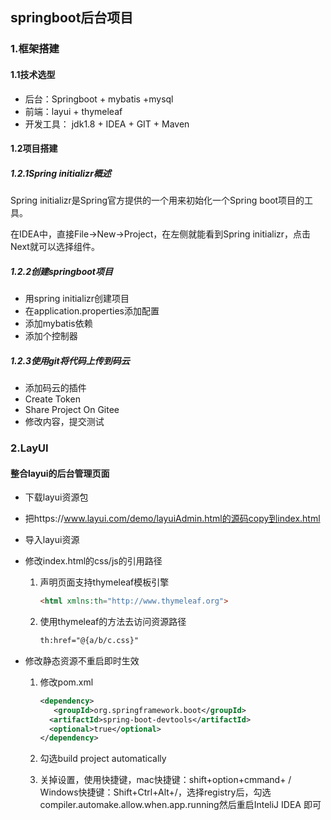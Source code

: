 ## springboot后台项目

### 1.框架搭建

#### 1.1技术选型

* 后台：Springboot + mybatis +mysql
* 前端：layui + thymeleaf
* 开发工具： jdk1.8 + IDEA + GIT + Maven

#### 1.2项目搭建

##### 1.2.1Spring initializr概述

Spring initializr是Spring官方提供的一个用来初始化一个Spring boot项目的工具。

在IDEA中，直接File->New->Project，在左侧就能看到Spring initializr，点击Next就可以选择组件。

##### 1.2.2创建springboot项目

* 用spring initializr创建项目
* 在application.properties添加配置
* 添加mybatis依赖
* 添加个控制器

##### 1.2.3使用git将代码上传到码云

* 添加码云的插件
* Create Token
* Share Project On Gitee
* 修改内容，提交测试

### 2.LayUI

#### 整合layui的后台管理页面

* 下载layui资源包

* 把https://www.layui.com/demo/layuiAdmin.html的源码copy到index.html

* 导入layui资源

* 修改index.html的css/js的引用路径

  1. 声明页面支持thymeleaf模板引擎

     ```html
     <html xmlns:th="http://www.thymeleaf.org">
     ```

     

  2. 使用thymeleaf的方法去访问资源路径

     ```html
     th:href="@{a/b/c.css}"
     ```

* 修改静态资源不重启即时生效

  1. 修改pom.xml

     ```xml
     <dependency>
     	<groupId>org.springframework.boot</groupId>
       <artifactId>spring-boot-devtools</artifactId>
       <optional>true</optional>
     </dependency>
     ```

  2. 勾选build project automatically

  3. 关掉设置，使用快捷键，mac快捷键：shift+option+cmmand+ /    Windows快捷键：Shift+Ctrl+Alt+/，选择registry后，勾选compiler.automake.allow.when.app.running然后重启InteliJ IDEA 即可

  

  
